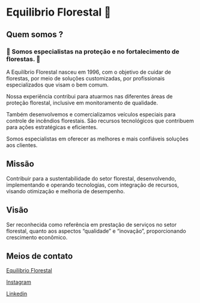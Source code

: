 # Equilibrio Florestal 👋

## Quem somos ?

### 🌳 Somos especialistas na proteção e no fortalecimento de florestas. 🌳

A Equilíbrio Florestal nasceu em 1996, com o objetivo de cuidar de florestas, por meio de soluções customizadas, por profissionais especializados que visam o bem comum.

Nossa experiência contribui para atuarmos nas diferentes áreas de proteção florestal, inclusive em monitoramento de qualidade.

Também desenvolvemos e comercializamos veículos especiais para controle de incêndios florestais. São recursos tecnológicos que contribuem para ações estratégicas e eficientes.

Somos especialistas em oferecer as melhores e mais confiáveis soluções aos clientes.

## Missão
Contribuir para a sustentabilidade do setor florestal, desenvolvendo, implementando e operando tecnologias, com integração de recursos, visando otimização e melhoria de desempenho.

## Visão
Ser reconhecida como referência em prestação de serviços no setor florestal, quanto aos aspectos “qualidade” e “inovação”, proporcionando crescimento econômico.

## Meios de contato
[Equilibrio Florestal](https://equilibrioflorestal.com.br/)

[Instagram](https://www.instagram.com/eqflorestal/)

[Linkedin](https://br.linkedin.com/company/equil%C3%ADbrio-prota%C3%A7%C3%A3o-florestal)
